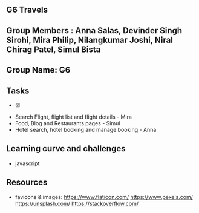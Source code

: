 ## G6 Travels

## Group Members : Anna Salas, Devinder Singh Sirohi, Mira Philip, Nilangkumar Joshi, Niral Chirag Patel, Simul Bista

## Group Name: G6

## Tasks

- [x] 
- Search Flight, flight list and flight details - Mira
- Food, Blog and Restaurants pages - Simul
- Hotel search, hotel booking and manage booking - Anna
## Learning curve and challenges
- javascript

## Resources

- favicons & images: 
https://www.flaticon.com/
https://www.pexels.com/
https://unsplash.com/
https://stackoverflow.com/

